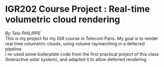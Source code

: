 # IGR202 Course Project : Real-time volumetric cloud rendering
*By Telo PHILIPPE*  
This is my project for my IGR course in Telecom Paris. My goal is to render real time volumetric clouds, using volume raymarching in a deferred pipeline.  
I re-used some boilerplate code from the first practical project of this class (Interactive solar system), and adapted it to allow deferred rendering.  
